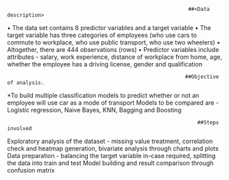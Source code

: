                                                                ##<Data description>
•	The data set contains 8 predictor variables and a target variable
•	The target variable has three categories of employees (who use cars to commute to workplace, who use public transport, who use two wheelers)
•	Altogether, there are 444 observations (rows)
•	Predictor variables include attributes - salary, work experience, distance of workplace from home, age, whether the employee has a driving license, gender and qualification


                                                              ##Objective of analysis.
*To build multiple classification models to predict whether or not an employee will use car as a mode of transport
Models to be compared are - Logistic regression, Naive Bayes, KNN, Bagging and Boosting

                                                                  ##Steps involved
Exploratory analysis of the dataset - missing value treatment, correlation check and heatmap generation, bivariate analysis through charts and plots
Data preparation - balancing the target variable in-case required, splitting the data into train and test
Model building and result comparison through confusion matrix
